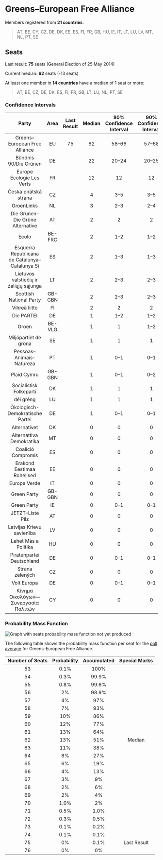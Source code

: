 # Greens–European Free Alliance

Members registered from **21 countries**:

> AT, BE, CY, CZ, DE, DK, EE, ES, FI, FR, GB, HU, IE, IT, LT, LU, LV, MT, NL, PT, SE

## Seats

Last result: **75** seats (General Election of 25 May 2014)

Current median: **62** seats (-13 seats)

At least one member in **14 countries** have a median of 1 seat or more:

> AT, BE, CZ, DE, DK, ES, FI, FR, GB, LT, LU, NL, PT, SE

### Confidence Intervals

| Party | Area | Last Result | Median | 80% Confidence Interval | 90% Confidence Interval | 95% Confidence Interval | 99% Confidence Interval |
|:-----:|:----:|:-----------:|:------:|:-----------------------:|:-----------------------:|:-----------------------:|:-----------------------:|
| Greens–European Free Alliance | EU | 75 | 62 | 58–66 | 57–68 | 56–69 | 55–72 |
| Bündnis 90/Die Grünen | DE | | 22 | 20–24 | 20–25 | 19–25 | 18–26 |
| Europe Écologie Les Verts | FR | | 12 | 12 | 12 | 12 | 12 |
| Česká pirátská strana | CZ | | 4 | 3–5 | 3–5 | 3–5 | 3–5 |
| GroenLinks | NL | | 3 | 2–3 | 2–4 | 2–4 | 2–4 |
| Die Grünen–Die Grüne Alternative | AT | | 2 | 2 | 2 | 1–3 | 1–3 |
| Ecolo | BE-FRC | | 2 | 1–2 | 1–2 | 1–2 | 1–2 |
| Esquerra Republicana de Catalunya–Catalunya Sí | ES | | 2 | 1–3 | 1–3 | 1–3 | 1–3 |
| Lietuvos valstiečių ir žaliųjų sąjunga | LT | | 2 | 2–3 | 2–3 | 2–3 | 2–4 |
| Scottish National Party | GB-GBN | | 2 | 2–3 | 2–3 | 1–3 | 1–4 |
| Vihreä liitto | FI | | 2 | 2 | 2 | 2 | 2–3 |
| Die PARTEI | DE | | 1 | 1–2 | 1–2 | 0–2 | 0–2 |
| Groen | BE-VLG | | 1 | 1 | 1–2 | 1–2 | 1–2 |
| Miljöpartiet de gröna | SE | | 1 | 1 | 1 | 0–1 | 0–1 |
| Pessoas–Animais–Natureza | PT | | 1 | 0–1 | 0–1 | 0–1 | 0–1 |
| Plaid Cymru | GB-GBN | | 1 | 0–1 | 0–2 | 0–2 | 0–2 |
| Socialistisk Folkeparti | DK | | 1 | 1 | 1 | 1 | 1–2 |
| déi gréng | LU | | 1 | 1 | 1 | 1 | 1 |
| Ökologisch-Demokratische Partei | DE | | 1 | 0–1 | 0–1 | 0–1 | 0–1 |
| Alternativet | DK | | 0 | 0 | 0 | 0 | 0 |
| Alternattiva Demokratika | MT | | 0 | 0 | 0 | 0 | 0 |
| Coalició Compromís | ES | | 0 | 0 | 0 | 0 | 0–1 |
| Erakond Eestimaa Rohelised | EE | | 0 | 0 | 0 | 0 | 0 |
| Europa Verde | IT | | 0 | 0 | 0 | 0 | 0 |
| Green Party | GB-GBN | | 0 | 0 | 0 | 0 | 0 |
| Green Party | IE | | 0 | 0–1 | 0–1 | 0–1 | 0–1 |
| JETZT–Liste Pilz | AT | | 0 | 0 | 0 | 0 | 0–1 |
| Latvijas Krievu savienība | LV | | 0 | 0 | 0 | 0–1 | 0–1 |
| Lehet Más a Politika | HU | | 0 | 0 | 0 | 0 | 0 |
| Piratenpartei Deutschland | DE | | 0 | 0–1 | 0–1 | 0–2 | 0–2 |
| Strana zelených | CZ | | 0 | 0 | 0 | 0 | 0 |
| Volt Europa | DE | | 0 | 0–1 | 0–1 | 0–1 | 0–1 |
| Κίνημα Οικολόγων—Συνεργασία Πολιτών | CY | | 0 | 0 | 0 | 0 | 0 |

### Probability Mass Function

![Graph with seats probability mass function not yet produced](average-2019-10-31-seats-pmf-greens–europeanfreealliance.png "Seats Probability Mass Function")

The following table shows the probability mass function per seat for the [poll average](average-2019-10-31.html) for Greens–European Free Alliance.

| Number of Seats | Probability | Accumulated | Special Marks |
|:---------------:|:-----------:|:-----------:|:-------------:|
| 53 | 0.1% | 100% |  |
| 54 | 0.3% | 99.9% |  |
| 55 | 0.8% | 99.6% |  |
| 56 | 2% | 98.9% |  |
| 57 | 4% | 97% |  |
| 58 | 7% | 93% |  |
| 59 | 10% | 86% |  |
| 60 | 12% | 77% |  |
| 61 | 13% | 64% |  |
| 62 | 13% | 51% | Median |
| 63 | 11% | 38% |  |
| 64 | 8% | 27% |  |
| 65 | 6% | 19% |  |
| 66 | 4% | 13% |  |
| 67 | 3% | 9% |  |
| 68 | 2% | 6% |  |
| 69 | 2% | 4% |  |
| 70 | 1.0% | 2% |  |
| 71 | 0.5% | 1.0% |  |
| 72 | 0.3% | 0.5% |  |
| 73 | 0.1% | 0.2% |  |
| 74 | 0.1% | 0.1% |  |
| 75 | 0% | 0.1% | Last Result |
| 76 | 0% | 0% |  |


